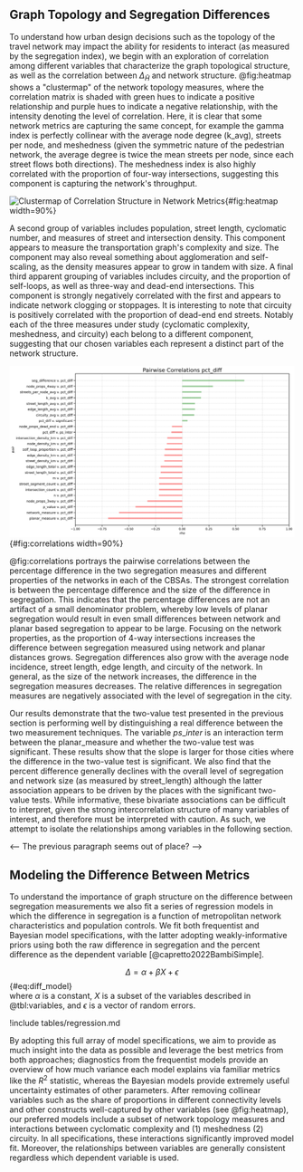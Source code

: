 
## Graph Topology and Segregation Differences

To understand how urban design decisions such as the topology of the travel network may
impact the ability for residents to interact (as measured by the segregation index), we
begin with an exploration of correlation among different variables that characterize the
graph topological structure, as well as the correlation between $\Delta_{\tilde{H}}$ and
network structure. @fig:heatmap shows a "clustermap" of the network topology measures,
where the correlation matrix is shaded with green hues to indicate a positive
relationship and purple hues to indicate a negative relationship, with the intensity
denoting the level of correlation. Here, it is clear that some network metrics are
capturing the same concept, for example the gamma index is perfectly collinear with the
average node degree (k_avg), streets per node, and meshedness (given the symmetric nature
of the pedestrian network, the average degree is twice the mean streets per node, since
each street flows both directions). The meshedness index is also highly correlated with
the proportion of four-way intersections, suggesting this component is capturing the
network's throughput.

![Clustermap of Correlation Structure in Network Metrics](figures/clustermap.png){#fig:heatmap
width=90%}

A second group of variables includes population, street length, cyclomatic number,
and measures of street and intersection density. This component appears to measure the
transportation graph's complexity and size. The component may also reveal something
about agglomeration and self-scaling, as the density measures appear to grow in tandem
with size. A final third apparent grouping of variables includes circuity, and the
proportion of self-loops, as well as three-way and dead-end intersections. This
component is strongly negatively correlated with the first and appears to indicate
network clogging or stoppages. It is interesting to note that circuity is positively
correlated with the proportion of dead-end end streets. Notably each of the three
measures under study (cyclomatic complexity, meshedness, and circuity) each belong to a
different component, suggesting that our chosen variables each represent a distinct part
of the network structure.

![Correlates of $\Delta_{\tilde{H}}$](figures/correlations.png){#fig:correlations width=90%}

@fig:correlations portrays the pairwise correlations between the percentage difference
in the two segregation measures and different properties of the networks in each of the
CBSAs. The strongest correlation is between the percentage difference and the size of
the difference in segregation. This indicates that the percentage differences are not an
artifact of a small denominator problem, whereby low levels of planar segregation would
result in even small differences between network and planar based segregation to appear
to be large. Focusing on the network properties, as the proportion of 4-way
intersections increases the difference between segregation measured using network and
planar distances grows. Segregation differences also grow with the average node
incidence, street length, edge length, and circuity of the network. In general, as the
size of the network increases, the difference in the segregation measures decreases. The
relative differences in segregation measures are negatively associated with the level of
segregation in the city.

<!-- I can drop some of the measures such as p-value, but for the ones
to keep, i'm unclear what all the properties are. Maybe these should
be defined above in the methods section and then I can refer to them
here in the narrative -->

Our results demonstrate that the two-value test presented in the previous section is
performing well by distinguishing a real difference between the two measurement
techniques. The variable $ps\_inter$ is an interaction term between the planar_measure
and whether the two-value test was significant. These results show that the slope is
larger for those cities where the difference in the two-value test is significant. We
also find that the percent difference generally declines with the overall level of
segregation and network size (as measured by street_length) although the latter
association appears to be driven by the places with the significant two-value tests.
While informative, these bivariate associations can be difficult to interpret, given the
strong intercorrelation structure of many variables of interest, and therefore must be
interpreted with caution. As such, we attempt to isolate the relationships among
variables in the following section.

<-- The previous paragraph seems out of place? -->


## Modeling the Difference Between Metrics

To understand the importance of graph structure on the difference between segregation
measurements we also fit a series of regression models in which the difference in
segregation is a function of metropolitan network characteristics and population
controls. We fit both frequentist and Bayesian model specifications, with the latter
adopting weakly-informative priors using both the raw difference in segregation and the
percent difference as the dependent variable [@capretto2022BambiSimple].

<!-- Strike the Bayesian stuff -->

$$
\Delta = \alpha + \beta X + \epsilon
$${#eq:diff_model}\
where $\alpha$ is a constant, $X$ is a subset of the variables described in @tbl:variables, and
$\epsilon$ is a vector of random errors. 

<!-- the only change between input is the distance metric, so associations could have a causal interpretation? is that worth it? -->

<!-- this table is ugly. It might be worth doing this in R instead -->
!include tables/regression.md

By adopting this full array of model specifications, we aim to provide as much insight into
the data as possible and leverage the best metrics from both approaches; diagnostics
from the frequentist models provide an overview of how much variance each model explains
via familiar metrics like the $R^2$ statistic, whereas the Bayesian models provide
extremely useful uncertainty estimates of other parameters. After removing collinear
variables such as the share of proportions in different connectivity levels and other
constructs well-captured by other variables (see @fig:heatmap), our preferred models
include a subset of network topology measures and interactions between cyclomatic
complexity and (1) meshedness (2) circuity. In all specifications, these interactions
significantly improved model fit. Moreover, the relationships between variables
are generally consistent regardless which dependent variable is used.
